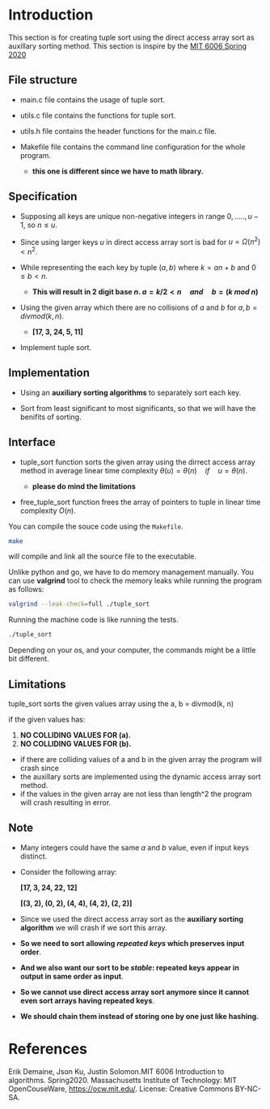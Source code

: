 # Introduction

This section is for creating tuple sort using the direct access array sort as auxillary sorting method. This section is inspire by the [MIT 6006 Spring 2020](https://ocw.mit.edu/courses/6-006-introduction-to-algorithms-spring-2020/resources/mit6_006s20_lec5/)

## File structure

- main.c file contains the usage of tuple sort.

- utils.c file contains the functions for tuple sort.

- utils.h file contains the header functions for the main.c file.

- Makefile file contains the command line configuration for the whole program.

    - **this one is different since we have to math library.**

## Specification

- Supposing all keys are unique non-negative integers in range ${0, ....., u - 1}$, so $n \le u$.

- Since using larger keys $u$ in direct access array sort is bad for $u = \Omega(n^2) < n^2$.

- While representing the each key by tuple $(a, b)$ where $k = an + b$ and $0 \le b < n$.

    - **This will result in $2$ digit base $n$. $a = k / 2 < n \quad and \quad b = (k\> mod\> n)$**

- Using the given array which there are no collisions of $a$ and $b$ for $a, b = divmod(k, n)$.

    - **[17, 3, 24, 5, 11]**

- Implement tuple sort.

## Implementation

- Using an **auxiliary sorting algorithms** to separately sort each key.

- Sort from least significant to most significants, so that we will have the benifits of sorting.

## Interface

- tuple_sort function sorts the given array using the dirrect access array method in average linear time complexity $\theta(u) = \theta(n) \quad if \quad u = \theta(n)$.

    - **please do mind the limitations**

- free_tuple_sort function frees the array of pointers to tuple in linear time complexity $O(n)$.

You can compile the souce code using the `Makefile`.
```bash
make
```
will compile and link all the source file to the executable.

Unlike python and go, we have to do memory management manually. You can use **valgrind** tool to check the memory leaks while running the program as follows:
```bash
valgrind --leak-check=full ./tuple_sort
```
Running the machine code is like running the tests.
```bash
./tuple_sort
```
Depending on your os, and your computer, the commands might be a little bit different.

## Limitations

tuple_sort sorts the given values array using the a, b = divmod(k, n)

if the given values has:
1. **NO COLLIDING VALUES FOR (a).**
2. **NO COLLIDING VALUES FOR (b).**

- if there are colliding values of a and b in the given array the program will crash since 
- the auxillary sorts are implemented using the dynamic access array sort method.
- if the values in the given array are not less than length^2 the program will crash resulting in error.

## Note

- Many integers could have the same $a$ and $b$ value, even if input keys distinct.

- Consider the following array:

    **[17, 3, 24, 22, 12]**
    
    **[(3, 2), (0, 2), (4, 4), (4, 2), (2, 2)]**

- Since we used the direct access array sort as the **auxiliary sorting algorithm** we will crash if we sort this array.

- **So we need to sort allowing *repeated keys* which preserves input order**.

- **And we also want our sort to be *stable*: repeated keys appear in output in same order as input**.

- **So we cannot use direct access array sort anymore since it cannot even sort arrays having repeated keys**.

- **We should chain them instead of storing one by one just like hashing.**

# References

Erik Demaine, Json Ku, Justin Solomon.MIT 6006 Introduction to algorithms. Spring2020. Massachusetts Institute of Technology: MIT OpenCouseWare, https://ocw.mit.edu/. License: Creative Commons BY-NC-SA.
